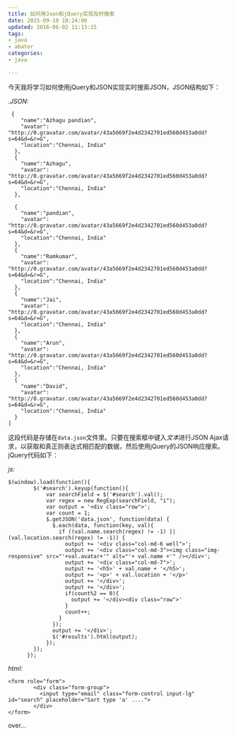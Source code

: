 ```yaml
---
title: 如何用Json和jQuery实现及时搜索
date: 2015-09-10 18:24:00
updated: 2016-06-02 11:13:15
tags: 
- java
- abator
categories: 
- java

---
```

今天我将学习如何使用jQuery和JSON实现实时搜索JSON，JSON结构如下：

*.JSON:*

     {
        "name":"Azhagu pandian",
        "avatar": "http://0.gravatar.com/avatar/43a5669f2e4d2342701ed560d453a0dd?s=64&d=&r=G",
        "location":"Chennai, India"
      },
      {
        "name":"Azhagu",
        "avatar": "http://0.gravatar.com/avatar/43a5669f2e4d2342701ed560d453a0dd?s=64&d=&r=G",
        "location":"Chennai, India"
      },


<!--more-->


      {
        "name":"pandian",
        "avatar": "http://0.gravatar.com/avatar/43a5669f2e4d2342701ed560d453a0dd?s=64&d=&r=G",
        "location":"Chennai, India"
      },
      {
        "name":"Ramkumar",
        "avatar": "http://0.gravatar.com/avatar/43a5669f2e4d2342701ed560d453a0dd?s=64&d=&r=G",
        "location":"Chennai, India"
      },
      {
        "name":"Jai",
        "avatar": "http://0.gravatar.com/avatar/43a5669f2e4d2342701ed560d453a0dd?s=64&d=&r=G",
        "location":"Chennai, India"
      },
      {
        "name":"Arun",
        "avatar": "http://0.gravatar.com/avatar/43a5669f2e4d2342701ed560d453a0dd?s=64&d=&r=G",
        "location":"Chennai, India"
      },
      {
        "name":"David",
        "avatar": "http://0.gravatar.com/avatar/43a5669f2e4d2342701ed560d453a0dd?s=64&d=&r=G",
        "location":"Chennai, India"
      }
    ]

这段代码是存储在`data.json`文件里。只要在搜索框中键入*文本*进行JSON Ajax请求，以获取和真正则表达式相匹配的数据，然后使用jQuery的JSON响应搜索。jQuery代码如下：

*js:*

    $(window).load(function(){
            $('#search').keyup(function(){
                var searchField = $('#search').val();
                var regex = new RegExp(searchField, "i");
                var output = '<div class="row">';
                var count = 1;
                $.getJSON('data.json', function(data) {
                  $.each(data, function(key, val){
                    if ((val.name.search(regex) != -1) || (val.location.search(regex) != -1)) {
                      output += '<div class="col-md-6 well">';
                      output += '<div class="col-md-3"><img class="img-responsive" src="'+val.avatar+'" alt="'+ val.name +'" /></div>';
                      output += '<div class="col-md-7">';
                      output += '<h5>' + val.name + '</h5>';
                      output += '<p>' + val.location + '</p>'
                      output += '</div>';
                      output += '</div>';
                      if(count%2 == 0){
                        output += '</div><div class="row">'
                      }
                      count++;
                    }
                  });
                  output += '</div>';
                  $('#results').html(output);
                }); 
            });
          });

*html:*

    <form role="form">
            <div class="form-group">
              <input type="email" class="form-control input-lg" id="search" placeholder="Sart type 'a' ....">
            </div>
    </form>

over...
